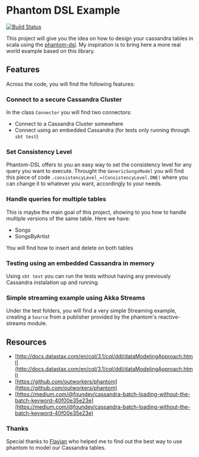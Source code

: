 # Phantom DSL Example

[![Build Status](https://travis-ci.org/thiagoandrade6/cassandra-phantom.svg?branch=master)](https://travis-ci.org/thiagoandrade6/cassandra-phantom)

This project will give you the idea on how to design your cassandra tables in scala using the [phantom-dsl](https://github.com/outworkers/phantom). My inspiration is to bring here a more real world example based on this library.

## Features

Across the code, you will find the following features:

### Connect to a secure Cassandra Cluster

In the class ```Connector``` you will find two connectors:
- Connect to a Cassandra Cluster somewhere
- Connect using an embedded Cassandra (for tests only running through ```sbt test```)

### Set Consistency Level

Phantom-DSL offers to you an easy way to set the consistency level for any query you want to execute. Throught the ```GenericSongsModel``` you will find this piece of code ```.consistencyLevel_=(ConsistencyLevel.ONE)``` where you can change it to whatever you want, accordingly to your needs.

### Handle queries for multiple tables

This is maybe the main goal of this project, showing to you how to handle multiple versions of the same table. Here we have:

- Songs
- SongsByArtist

You will find how to insert and delete on both tables

### Testing using an embedded Cassandra in memory

Using ```sbt test``` you can run the tests without having any previously Cassandra instalation up and running.

### Simple streaming example using Akka Streams

Under the test folders, you will find a very simple Streaming example, creating a ```Source``` from a publisher provided by the phantom's reactive-streams module.

## Resources

- [http://docs.datastax.com/en/cql/3.1/cql/ddl/dataModelingApproach.html](http://docs.datastax.com/en/cql/3.1/cql/ddl/dataModelingApproach.html)
- [https://github.com/outworkers/phantom](https://github.com/outworkers/phantom)
- [https://medium.com/@foundev/cassandra-batch-loading-without-the-batch-keyword-40f00e35e23e](https://medium.com/@foundev/cassandra-batch-loading-without-the-batch-keyword-40f00e35e23e)

### Thanks

Special thanks to [Flavian](https://github.com/alexflav23) who helped me to find out the best way to use phantom to model our Cassandra tables.
